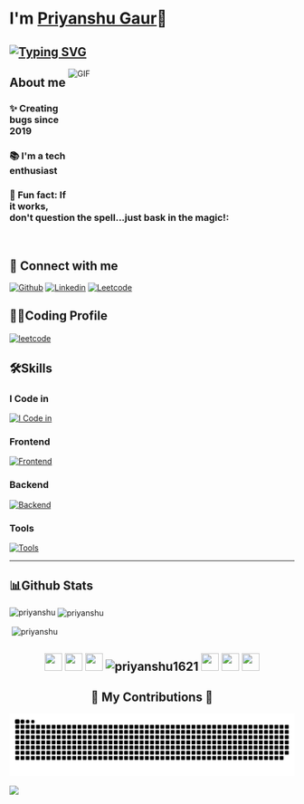# I'm [Priyanshu Gaur](<[https://github.com/priyanshu1621](https://github.com/priyanshu1621)>)👋

## [![Typing SVG](https://readme-typing-svg.demolab.com?font=Fira+Code&pause=1000&width=435&lines=I'm+Full+Stack+Web+Developer;I'm+Techie+Nerd)](https://git.io/typing-svg)

<img align="right" height="250" width="400" alt="GIF" src="https://firebasestorage.googleapis.com/v0/b/storage-2a9f1.appspot.com/o/github-readme-img%2Fgiphy.gif?alt=media&token=e92f9416-8187-4ffa-a38c-47842be32451"/>

## About me

### ✨ Creating bugs since 2019

### 📚 I'm a tech enthusiast

### 🎲 Fun fact: If it works, don't question the spell...just bask in the magic!:

 

<br>

## 🚀 Connect with me

[![Github](https://skillicons.dev/icons?i=github)](https://github.com/priyanshu1621)
[![Linkedin](https://skillicons.dev/icons?i=linkedin)](https://www.linkedin.com/in/priyanshugaur16/)
[![Leetcode](https://skillicons.dev/icons?i=twitter)](https://leetcode.com/u/priyanshugaur16/)

## 👨‍💻Coding Profile

<a href="https://www.leetcode.com/keshavop" target="blank"><img align="center" src="https://firebasestorage.googleapis.com/v0/b/storage-2a9f1.appspot.com/o/github-readme-img%2F6.svg?alt=media&token=2e74ad55-57f2-40aa-adff-c46ea7a8b4c5" alt="leetcode" height="45" width="45" /></a>

## 🛠️Skills

### I Code in

[![I Code in](https://skillicons.dev/icons?i=c,cpp,js)](https://github.com/priyanshu1621)

### Frontend

[![Frontend](https://skillicons.dev/icons?i=html,css,tailwind,js,react,redux)](https://github.com/priyanshu1621)

### Backend

[![Backend](https://skillicons.dev/icons?i=nodejs,express,mongo)](https://github.com/priyanshu1621)

### Tools

[![Tools](https://skillicons.dev/icons?i=git,github,vscode,postman)](https://github.com/priyanshu1621)

<hr>

## 📊Github Stats

<p><img align="left" src="https://github-readme-stats.vercel.app/api/top-langs?username=priyanshu1621&langs_count=10&show_icons=true&locale=en&theme=radical" alt="priyanshu" /></p>

<p>&nbsp;<img align="center" src="https://github-readme-stats.vercel.app/api?username=priyanshu1621&show_icons=true&locale=en&theme=radical" alt="priyanshu" /></p>
 
<p>&nbsp;<img align="center" src="https://github-readme-streak-stats.herokuapp.com/?user=priyanshu1621&theme=radical" alt="priyanshu" /></p>

<h2 align="center">
<img src="https://firebasestorage.googleapis.com/v0/b/storage-2a9f1.appspot.com/o/github-readme-img%2Fparty-parrot.gif?alt=media&token=27a30ea7-24f3-46db-97bd-69351d5411ea" width="31" height="31"/>
<img src="https://firebasestorage.googleapis.com/v0/b/storage-2a9f1.appspot.com/o/github-readme-img%2Fparty-parrot.gif?alt=media&token=27a30ea7-24f3-46db-97bd-69351d5411ea" width="31" height="31"/>
<img src="https://firebasestorage.googleapis.com/v0/b/storage-2a9f1.appspot.com/o/github-readme-img%2Fparty-parrot.gif?alt=media&token=27a30ea7-24f3-46db-97bd-69351d5411ea" width="31" height="31"/>
<img src="https://komarev.com/ghpvc/?username=priyanshu1621&label=Profile%20views&color=0e75b6&style=flat" alt="priyanshu1621" />
<img src="https://firebasestorage.googleapis.com/v0/b/storage-2a9f1.appspot.com/o/github-readme-img%2Fparty-parrot-2.gif?alt=media&token=4d7be19e-492c-4f18-9ea2-3773989b2721" width="31" height="31"/>
<img src="https://firebasestorage.googleapis.com/v0/b/storage-2a9f1.appspot.com/o/github-readme-img%2Fparty-parrot-2.gif?alt=media&token=4d7be19e-492c-4f18-9ea2-3773989b2721" width="31" height="31"/>
<img src="https://firebasestorage.googleapis.com/v0/b/storage-2a9f1.appspot.com/o/github-readme-img%2Fparty-parrot-2.gif?alt=media&token=4d7be19e-492c-4f18-9ea2-3773989b2721" width="31" height="31"/>
</h2>

<div align="center">
  <h2>🐍 My Contributions 🐍</h2>
  <img alt="snake eating my contributions" src="https://raw.githubusercontent.com/salesp07/salesp07/output/github-contribution-grid-snake.svg" />
  <br/>
</div>

![](https://i.imgur.com/waxVImv.png)

<!--
**priyanshu1621/priyanshu1621** is a ✨ _special_ ✨ repository because its `README.md` (this file) appears on your GitHub profile.

Here are some ideas to get you started:

- 🔭 I’m currently working on ...
- 🌱 I’m currently learning ...
- 👯 I’m looking to collaborate on ...
- 🤔 I’m looking for help with ...
- 💬 Ask me about ...
- 📫 How to reach me: ...
- 😄 Pronouns: ...
- ⚡ Fun fact: ...
-->
